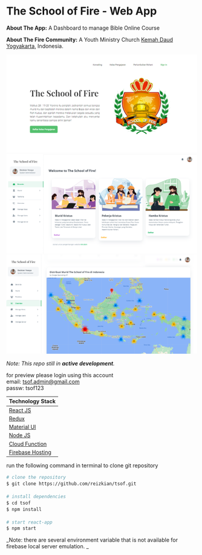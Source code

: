# **The School of Fire - Web App**

**About The App:** A Dashboard to manage Bible Online Course

**About The Fire Community:**  A Youth Ministry Church [Kemah Daud Yogyakarta](https://www.instagram.com/fire_community/), Indonesia.

![Screenshot](./documentation/tsof1.png)
![Screenshot](./documentation/tsof2.png)
![Screenshot](./documentation/tsof3.png)

_Note: This repo still in **active development**._

for preview please login using this account <br> email: tsof.admin@gmail.com <br>passw: tsof123

| Technology Stack |
| ------------------------------------------------ |
| [React JS](https://reactjs.org/) |
| [Redux](https://redux-toolkit.js.org/) |
| [Material UI](https://mui.com/) |
| [Node JS](https://nodejs.org/en/) |
| [Cloud Function](https://cloud.google.com/functions/docs) |
| [Firebase Hosting](https://firebase.google.com/docs/hosting) |

run the following command in terminal to clone git repository

```bash
# clone the repository
$ git clone https://github.com/reizkian/tsof.git

# install dependencies
$ cd tsof
$ npm install

# start react-app
$ npm start
```
_Note: there are several environment variable that is not available for firebase local server emulation. _
